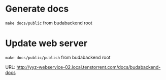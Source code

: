 
Generate docs
=============

`make docs/public` from budabackend root

Update web server
=================

`make docs/public/publish` from budabackend root

URL: http://yyz-webservice-02.local.tenstorrent.com/docs/budabackend-docs

